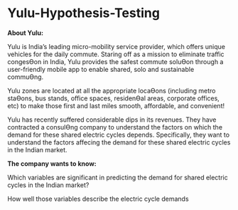 # Yulu-Hypothesis-Testing

**About Yulu:**

Yulu is India’s leading micro-mobility service provider, which offers unique vehicles for the daily 
commute. Staring off as a mission to eliminate traffic congesƟon in India, Yulu provides the safest 
commute soluƟon through a user-friendly mobile app to enable shared, solo and sustainable 
commuƟng.

Yulu zones are located at all the appropriate locaƟons (including metro staƟons, bus stands, office 
spaces, residenƟal areas, corporate offices, etc) to make those first and last miles smooth, affordable, 
and convenient!

Yulu has recently suffered considerable dips in its revenues. They have contracted a consulƟng 
company to understand the factors on which the demand for these shared electric cycles depends. 
Specifically, they want to understand the factors affecing the demand for these shared electric cycles 
in the Indian market.

**The company wants to know:**

Which variables are significant in predicting the demand for shared electric cycles in the Indian market?

How well those variables describe the electric cycle demands
